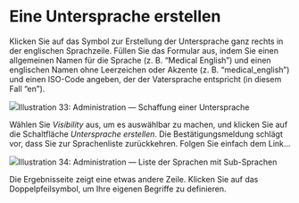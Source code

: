 
# Eine Untersprache erstellen

Klicken Sie auf das Symbol zur Erstellung der Untersprache ganz rechts in der englischen Sprachzeile. Füllen Sie das Formular aus, indem Sie einen allgemeinen Namen für die Sprache \(z. B. “Medical English”\) und einen englischen Namen ohne Leerzeichen oder Akzente \(z. B. “medical\_english”\) und einen ISO-Code angeben, der der Vatersprache entspricht \(in diesem Fall “en”\).

![](../../../../.gitbook/assets/graficos38%20%284%29.png)Illustration 33: Administration — Schaffung einer Untersprache

Wählen Sie _Visibility_ aus, um es auswählbar zu machen, und klicken Sie auf die Schaltfläche _Untersprache erstellen_. Die Bestätigungsmeldung schlägt vor, dass Sie zur Sprachenliste zurückkehren. Folgen Sie einfach dem Link...

![](../../../../.gitbook/assets/graficos39%20%285%29.png)Illustration 34: Administration — Liste der Sprachen mit Sub-Sprachen

Die Ergebnisseite zeigt eine etwas andere Zeile. Klicken Sie auf das Doppelpfeilsymbol, um Ihre eigenen Begriffe zu definieren.